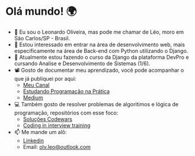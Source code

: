 # Olá mundo! 🌍
- 👋 Eu sou o Leonardo Oliveira, mas pode me chamar de Léo, moro em São Carlos/SP - Brasil.
- 👀 Estou interessado em entrar na área de desenvolvimento web, mais especificamente na área de Back-end com Python
  utilizando o Django.
- 🌱 Atualmente estou fazendo o curso da Django da plataforma DevPro e cursando Analise e Desenvolvimento de Sistemas (1/6).
- 📽️ Gosto de documentar meu aprendizado, você pode acompanhar o que já publiquei por aqui:
  - [Meu Canal](https://bityli.com/Mbgjxk)
  - [Estudando Programação na Prática](https://ytube.io/3M7P)
  - [Medium](https://medium.com/@olvleo)
- 💻 Também gosto de resolver problemas de algoritimos e lógica de programação, repositórios com esse foco:
  - [Soluções Codewars](https://github.com/olv-leo/solucoes-codewars)
  - [Coding in interview training](https://github.com/olv-leo/code-interview-training)
- 📫 Me mande um alô:
  - [Linkedin](https://www.linkedin.com/in/leonardo-oliveira-173b21172)
  - Email: olv.leo@outlook.com

